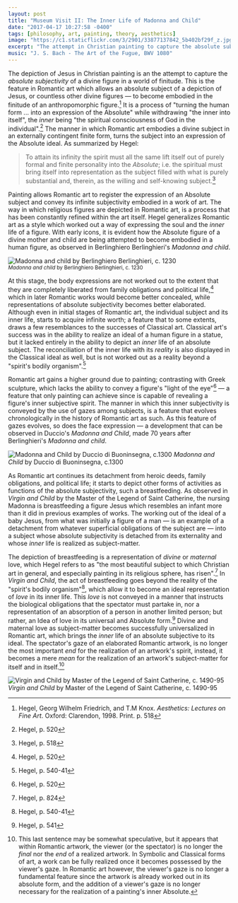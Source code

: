 ```yaml
---
layout: post
title: "Museum Visit II: The Inner Life of Madonna and Child"
date: "2017-04-17 10:27:58 -0400"
tags: [philosophy, art, painting, theory, aesthetics]
image: "https://c1.staticflickr.com/3/2901/33877137842_5b402bf29f_z.jpg"
excerpt: "The attempt in Christian painting to capture the absolute subjectivity of a divine figure in a world of finitude"
music: "J. S. Bach - The Art of the Fugue, BWV 1080"
---
```


The depiction of Jesus in Christian painting is an the attempt to capture the *absolute subjectivity* of a divine figure in a world of finitude. This is the feature in Romantic art which allows an absolute subject of a depiction of Jesus, or countless other divine figures — to become embodied in the finitude of an anthropomorphic figure.[^8fb309f4] It is a process of "turning the human form ... into an expression of the Absolute" while withdrawing "the inner into itself", the *inner* being "the spiritual consciousness of God in the individual".[^0acd34cb] The manner in which Romantic art embodies a divine subject in an externally contingent finite form, turns the subject into an expression of the Absolute ideal. As summarized by Hegel:

> To attain its infinity the spirit must all the same lift itself out of purely formal and finite personality into the *Absolute*; i.e. the spiritual must bring itself into representation as the subject filled with what is purely substantial and, therein, as the willing and self-knowing subject.[^6a38549d]

Painting allows Romantic art to register the expression of an Absolute subject and convey its infinite subjectivity embodied in a work of art. The way in which religious figures are depicted in Romantic art, is a process that has been constantly refined within the art itself. Hegel generalizes Romantic art as a style which worked out a way of expressing the soul and the *inner* life of a figure. With early icons, it is evident how the Absolute figure of a divine mother and child are being attempted to become embodied in a human figure, as observed in Berlinghiero Berlinghieri's *Madonna and child*.

![Madonna and child by Berlinghiero Berlinghieri, c. 1230](https://c1.staticflickr.com/3/2837/33877138092_eb8d419d6b_z.jpg)  
<sub>*Madonna and child* by Berlinghiero Berlinghieri, c. 1230</sub>

At this stage, the body expressions are not worked out to the extent that they are completely liberated from family obligations and political life,[^d81c57ac] which in later Romantic works would become better concealed, while representations of absolute subjectivity becomes better elaborated. Although even in initial stages of Romantic art, the individual subject and its inner life, starts to acquire infinite worth; a feature that to some extents, draws a few resemblances to the successes of Classical art. Classical art's success was in the ability to realize an ideal of a human figure in a statue, but it lacked entirely in the ability to depict an *inner* life of an absolute subject. The reconciliation of the inner life with its *reality* is also displayed in the Classical ideal as well, but is not worked out as a reality beyond a "spirit's bodily organism".[^0b52f97d]

Romantic art gains a higher ground due to painting; contrasting with Greek sculpture, which lacks the ability to convey a figure's "light of the eye"[^7b940986] — a feature that only painting can achieve since is capable of revealing a figure's inner subjective spirit. The manner in which this inner subjectivity is conveyed by the use of gazes among subjects, is a feature that evolves chronologically in the history of Romantic art as such. As this feature of gazes evolves, so does the face expression — a development that can be observed in Duccio's *Madonna and Child*, made 70 years after Berlinghieri's *Madonna and child*.

![*Madonna and Child* by Duccio di Buoninsegna, c.1300](https://c2.staticflickr.com/4/3942/33877137962_f4061cc199_z.jpg)
*Madonna and Child* by Duccio di Buoninsegna, c.1300

As Romantic art continues its detachment from heroic deeds, family obligations, and political life; it starts to depict other forms of activities as functions of the absolute subjectivity, such a breastfeeding. As observed in *Virgin and Child* by the Master of the Legend of Saint Catherine, the nursing Madonna is breastfeeding a figure Jesus which resembles an infant more than it did in previous examples of works. The working out of the ideal of a baby Jesus, from what was initially a figure of a man — is an example of a detachment from whatever superficial obligations of the subject are — into a subject whose absolute subjectivity is detached from its externality and whose *inner* life is realized as subject-matter.

The depiction of breastfeeding is a representation of *divine* or *maternal* love, which Hegel refers to as "the most beautiful subject to which Christian art in general, and especially painting in its religious sphere, has risen".[^83716322] In *Virgin and Child*, the act of breastfeeding goes beyond the reality of the "spirit's bodily organism"[^397ef1b7], which allow it to become an ideal representation of *love* in its inner life. This *love* is not conveyed in a manner that instructs the biological obligations that the spectator must partake in, nor a representation of an absorption of a person in another limited person; but rather, an Idea of love in its universal and Absolute form.[^205ec3ea] Divine and maternal love as subject-matter becomes successfully universalized in Romantic art, which brings the *inner* life of an absolute subjective to its ideal. The spectator's gaze of an elaborated Romantic artwork, is no longer the most important *end* for the realization of an artwork's spirit, instead, it becomes a mere *mean* for the realization of an artwork's subject-matter for itself and in itself.[^db7e24cc]

[^db7e24cc]: This last sentence may be somewhat speculative, but it appears that within Romantic artwork, the viewer (or the spectator) is no longer the *final* nor the *end* of a realized artwork. In Symbolic and Classical forms of art, a work can be fully realized once it becomes possessed by the viewer's gaze. In Romantic art however, the viewer's gaze is no longer a fundamental feature since the artwork is already worked out in its absolute form, and the addition of a viewer's gaze is no longer necessary for the realization of a painting's inner Absolute.

![*Virgin and Child* by Master of the Legend of Saint Catherine, c. 1490-95](https://c1.staticflickr.com/3/2901/33877137842_5b402bf29f_z.jpg)
*Virgin and Child* by Master of the Legend of Saint Catherine, c. 1490-95

[^d81c57ac]: Hegel, p. 520

[^0acd34cb]: Hegel, p. 520

[^8fb309f4]: Hegel, Georg Wilhelm Friedrich, and T.M Knox. *Aesthetics: Lectures on Fine Art*. Oxford: Clarendon, 1998. Print. p. 518

[^6a38549d]: Hegel, p. 518

[^0b52f97d]: Hegel, p. 540-41

[^7b940986]: Hegel, p. 520

[^205ec3ea]: Hegel, p. 541

[^397ef1b7]: Hegel, p. 540-41

[^83716322]: Hegel, p. 824
